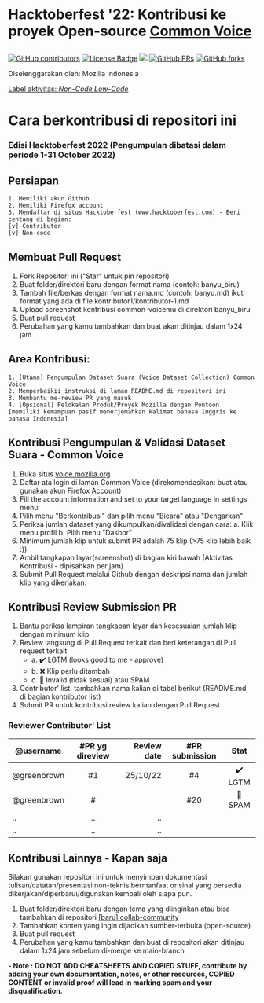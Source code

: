 <h1 align="left">
    <p>Hacktoberfest '22: Kontribusi ke proyek Open-source <a href="https://voice.mozilla.org">Common Voice</b></a></p>
</h1>

<a href="https://github.com/id-mozilla/hacktoberfest-2022/graphs/contributors"><img alt="GitHub contributors" src="https://img.shields.io/github/contributors/id-mozilla/hacktoberfest-2022?color=2b9348"></a>
<a href="https://github.com/id-mozilla/hacktoberfest-2022/blob/master/LICENSE"><img src="https://img.shields.io/github/license/id-mozilla/hacktoberfest-2022?color=2b9348" alt="License Badge"/></a>
<a hreaf="https://github.com/id-mozilla/hacktoberfest-2022/issues"><img src="https://img.shields.io/github/issues/id-mozilla/hacktoberfest-2022?color=pink&logo=github"/></a>
[![GitHub PRs](https://img.shields.io/github/issues-pr/id-mozilla/hacktoberfest-2022?style=social&logo=github)](https://github.com/id-mozilla/hacktoberfest-2022/pulls)           [![GitHub forks](https://img.shields.io/github/forks/id-mozilla/hacktoberfest-2022?logo=git)](https://github.com/id-mozilla/hacktoberfest-2022/network)                        

<p>Diselenggarakan oleh: Mozilla Indonesia</p>
<p><u>Label aktivitas: <i>Non-Code Low-Code</i></u></p>


# Cara berkontribusi di repositori ini
### Edisi Hacktoberfest 2022 (Pengumpulan dibatasi dalam periode 1-31 October 2022) 

## Persiapan
    1. Memiliki akun Github
    2. Memiliki Firefox account
    3. Mendaftar di situs Hacktoberfest (www.hacktoberfest.com) - Beri centang di bagian:
    [v] Contributor
    [v] Non-code
    
## Membuat Pull Request
  1. Fork Repositori ini ("Star" untuk pin repositori)
  2. Buat folder/direktori baru dengan format nama (contoh: banyu_biru)
  3. Tambah file/berkas dengan format nama.md (contoh: banyu.md) ikuti format yang ada di file kontributor1/kontributor-1.md
  4. Upload screenshot kontribusi common-voicemu di direktori banyu_biru
  5. Buat pull request
  5. Perubahan yang kamu tambahkan dan buat akan ditinjau dalam 1x24 jam


## Area Kontribusi: 
    1. [Utama] Pengumpulan Dataset Suara (Voice Dataset Collection) Common Voice
    2. Memperbaikii instruksi di laman README.md di repositori ini
    3. Membantu me-review PR yang masuk
    4. [Opsional] Pelokalan Produk/Proyek Mozilla dengan Pontoon
    [memiliki kemampuan pasif menerjemahkan kalimat bahasa Inggris ke bahasa Indonesia]


## Kontribusi Pengumpulan & Validasi Dataset Suara - Common Voice
                    
1. Buka situs [voice.mozilla.org](https://commonvoice.mozilla.org/id)
2. Daftar ata login di laman Common Voice (direkomendasikan: buat atau gunakan akun Firefox Account)
3. Fill the account information and set to your target language in settings menu
4. Pilih menu "Berkontribusi" dan pilih menu "Bicara" atau "Dengarkan"
5. Periksa jumlah dataset yang dikumpulkan/divalidasi dengan cara:
   a. Klik menu profil
   b. Pilih menu "Dasbor"
6. Minimum jumlah klip untuk submit PR adalah 75 klip (>75 klip lebih baik :))
7. Ambil tangkapan layar(screenshot) di bagian kiri bawah (Aktivitas Kontribusi - dipisahkan  per jam)
8. Submit Pull Request melalui Github dengan deskripsi nama dan jumlah klip yang dikerjakan.

## Kontribusi Review Submission PR 
1. Bantu periksa lampiran tangkapan layar dan kesesuaian jumlah klip dengan minimum klip
2. Review langsung di Pull Request terkait dan beri keterangan di Pull request terkait
   - a. :heavy_check_mark: LGTM (looks good to me - approve)
   - b. :x: Klip perlu ditambah
   - c. :triangular_flag_on_post: Invalid (tidak sesuai) atau SPAM
4. Contributor' list: tambahkan nama kalian di tabel berikut (README.md, di bagian kontributor list)
5. Submit PR untuk kontribusi review kalian dengan Pull Request

### Reviewer Contributor' List

| @username     | #PR yg direview   | Review date |  #PR submission|   Stat                |
|-------------- |:-----------------:|-----------: | :------------: | :--------------------:|
| @greenbrown   |  #1               |    25/10/22 |     #4         |:heavy_check_mark: LGTM|
| @greenbrown   |  #                |             |     #20        |:triangular_flag_on_post: SPAM|
| ..            |  ..               |          .. |                |            |
| ..            |  ..               |          .. |                |            |



## Kontribusi Lainnya - Kapan saja
Silakan gunakan repositori ini untuk menyimpan dokumentasi tulisan/catatan/presentasi non-teknis bermanfaat orisinal yang bersedia dikerjakan/diperbarui/digunakan kembali oleh siapa pun.

1. Buat folder/direktori baru dengan tema yang diinginkan atau bisa tambahkan di repositori [[baru] collab-community](https://github.com/id-mozilla/collab-community)
2. Tambahkan konten yang ingin dijadikan sumber-terbuka (open-source)
3. Buat pull request
4. Perubahan yang kamu tambahkan dan buat di repositori akan ditinjau dalam 1x24 jam sebelum di-merge ke main-branch


<b>- Note : DO NOT ADD CHEATSHEETS AND COPIED STUFF, contribute by adding your own documentation, notes, or other resources, COPIED CONTENT or invalid proof will lead in marking spam and your disqualification.</b>

